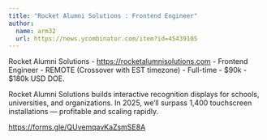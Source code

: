 ```yaml
---
title: "Rocket Alumni Solutions : Frontend Engineer"
author:
  name: arm32
  url: https://news.ycombinator.com/item?id=45439105
---
```

Rocket Alumni Solutions - <a href="https:&#x2F;&#x2F;rocketalumnisolutions.com" rel="nofollow">https:&#x2F;&#x2F;rocketalumnisolutions.com</a> - Frontend Engineer - REMOTE (Crossover with EST timezone) - Full-time - $90k - $180k USD DOE.

Rocket Alumni Solutions builds interactive recognition displays for schools, universities, and organizations. In 2025, we’ll surpass 1,400 touchscreen installations — profitable and scaling rapidly.

<a href="https:&#x2F;&#x2F;forms.gle&#x2F;QUvemqavKaZsmSE8A" rel="nofollow">https:&#x2F;&#x2F;forms.gle&#x2F;QUvemqavKaZsmSE8A</a>
<JobApplication />
